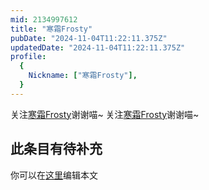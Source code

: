 ```yaml
---
mid: 2134997612
title: "寒霜Frosty"
pubDate: "2024-11-04T11:22:11.375Z"
updatedDate: "2024-11-04T11:22:11.375Z"
profile:
  {
    Nickname: ["寒霜Frosty"],
  }
---
```


关注[寒霜Frosty](https://space.bilibili.com/2134997612)谢谢喵~ 关注[寒霜Frosty](https://space.bilibili.com/2134997612)谢谢喵~

## 此条目有待补充
你可以在[这里](https://github.com/Yuhanawa/VTuber.ICU/edit/master/src/content/v/寒霜Frosty/index.md)编辑本文
